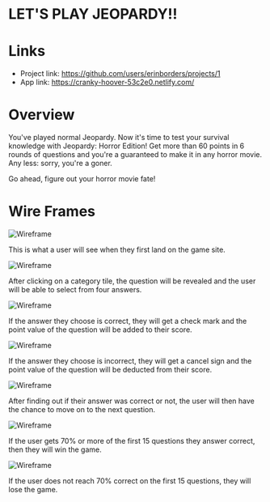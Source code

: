 # LET'S PLAY JEOPARDY!!

# Links
- Project link: https://github.com/users/erinborders/projects/1
- App link: https://cranky-hoover-53c2e0.netlify.com/

# Overview
You've played normal Jeopardy. Now it's time to test your survival knowledge with Jeopardy: Horror Edition! Get more than 60 points in 6 rounds of questions and you're a guaranteed to make it in any horror movie. Any less: sorry, you're a goner.

Go ahead, figure out your horror movie fate!

# Wire Frames
![Wireframe](https://github.com/erinborders/jeopardy/blob/master/images/jeopardy%20start%20screen.png)

This is what a user will see when they first land on the game site.

![Wireframe](https://github.com/erinborders/jeopardy/blob/master/images/jeopardy%20reveal%20question.png)

After clicking on a category tile, the question will be revealed and the user will be able to select from four answers.

![Wireframe](https://github.com/erinborders/jeopardy/blob/master/images/jeopardy%20correct%20answer.png)

If the answer they choose is correct, they will get a check mark and the point value of the question will be added to their score.

![Wireframe](https://github.com/erinborders/jeopardy/blob/master/images/jeopardy%20wrong%20answer.png)

If the answer they choose is incorrect, they will get a cancel sign and the point value of the question will be deducted from their score.

![Wireframe](https://github.com/erinborders/jeopardy/blob/master/images/jeopardy%20next%20question.png)

After finding out if their answer was correct or not, the user will then have the chance to move on to the next question.

![Wireframe](https://github.com/erinborders/jeopardy/blob/master/images/jeopardy%20winner.png)

If the user gets 70% or more of the first 15 questions they answer correct, then they will win the game.

![Wireframe](https://github.com/erinborders/jeopardy/blob/master/images/jeopardy%20loser.png)

If the user does not reach 70% correct on the first 15 questions, they will lose the game.
